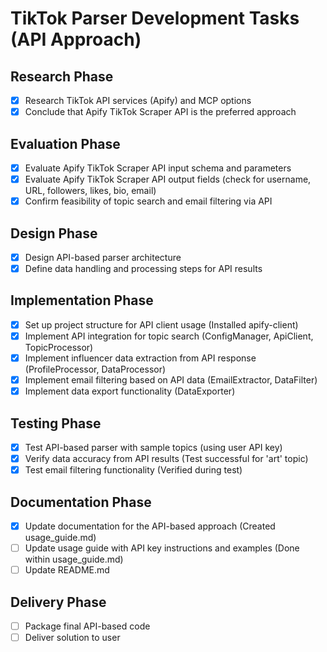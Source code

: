 # TikTok Parser Development Tasks (API Approach)

## Research Phase
- [x] Research TikTok API services (Apify) and MCP options
- [x] Conclude that Apify TikTok Scraper API is the preferred approach

## Evaluation Phase
- [x] Evaluate Apify TikTok Scraper API input schema and parameters
- [x] Evaluate Apify TikTok Scraper API output fields (check for username, URL, followers, likes, bio, email)
- [x] Confirm feasibility of topic search and email filtering via API

## Design Phase
- [x] Design API-based parser architecture
- [x] Define data handling and processing steps for API results

## Implementation Phase
- [x] Set up project structure for API client usage (Installed apify-client)
- [x] Implement API integration for topic search (ConfigManager, ApiClient, TopicProcessor)
- [x] Implement influencer data extraction from API response (ProfileProcessor, DataProcessor)
- [x] Implement email filtering based on API data (EmailExtractor, DataFilter)
- [x] Implement data export functionality (DataExporter)

## Testing Phase
- [x] Test API-based parser with sample topics (using user API key)
- [x] Verify data accuracy from API results (Test successful for 'art' topic)
- [x] Test email filtering functionality (Verified during test)

## Documentation Phase
- [x] Update documentation for the API-based approach (Created usage_guide.md)
- [ ] Update usage guide with API key instructions and examples (Done within usage_guide.md)
- [ ] Update README.md

## Delivery Phase
- [ ] Package final API-based code
- [ ] Deliver solution to user
